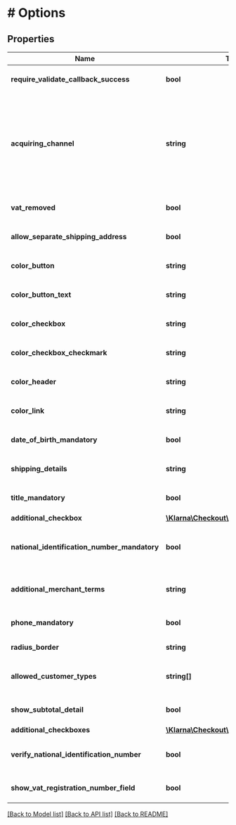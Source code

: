 # # Options

## Properties

Name | Type | Description | Notes
------------ | ------------- | ------------- | -------------
**require_validate_callback_success** | **bool** | If true, validate callback must get a positive response to not stop purchase. Default: false. | [optional] [default to false]
**acquiring_channel** | **string** | Acquiring channel for the order. The possible values are: &lt;ul&gt;&lt;li&gt;&lt;em&gt;MOTO for \&quot;Mail Order Telephone Order\&quot;&lt;/em&gt;&lt;/li&gt;&lt;li&gt;&lt;em&gt;ECOMMERCE for \&quot;E-commerce\&quot;&lt;/em&gt;&lt;/li&gt;&lt;li&gt;&lt;em&gt;IN_STORE for \&quot;Purchase in boutique\&quot;&lt;/em&gt;&lt;/li&gt;&lt;li&gt;&lt;em&gt;TELESALES for \&quot;Telesales/telemarketing\&quot;&lt;/em&gt;&lt;/li&gt;&lt;li&gt;&lt;em&gt;Default : ECOMMERCE&lt;/em&gt;&lt;/li&gt;&lt;/ul&gt; | [optional] 
**vat_removed** | **bool** | If true, VAT is not displayed in Checkout&#39;s Order Summary page. | [optional] [default to false]
**allow_separate_shipping_address** | **bool** | If true, the consumer can enter different billing and shipping addresses. Default: false | [optional] [default to false]
**color_button** | **string** | Color for the buttons within the iFrame. Value should be a CSS hex color, e.g. \&quot;#FF9900\&quot; | [optional] 
**color_button_text** | **string** | Color for the text inside the buttons within the iFrame. Value should be a CSS hex color, e.g. \&quot;#FF9900\&quot; | [optional] 
**color_checkbox** | **string** | Color for the checkboxes within the iFrame. Value should be a CSS hex color, e.g. \&quot;#FF9900\&quot; | [optional] 
**color_checkbox_checkmark** | **string** | Color for the checkboxes checkmark within the iFrame. Value should be a CSS hex color, e.g. \&quot;#FF9900\&quot; | [optional] 
**color_header** | **string** | Color for the headers within the iFrame. Value should be a CSS hex color, e.g. \&quot;#FF9900\&quot; | [optional] 
**color_link** | **string** | Color for the hyperlinks within the iFrame. Value should be a CSS hex color, e.g. \&quot;#FF9900\&quot; | [optional] 
**date_of_birth_mandatory** | **bool** | If true, the consumer cannot skip date of birth. Default: false | [optional] [default to false]
**shipping_details** | **string** | A message that will be presented on the confirmation page under the headline \&quot;Delivery\&quot; (max 255 characters). | [optional] 
**title_mandatory** | **bool** | If specified to false, title becomes optional. Only available for orders for country GB. | [optional] [default to false]
**additional_checkbox** | [**\Klarna\Checkout\Model\Checkbox**](Checkbox.md) |  | [optional] 
**national_identification_number_mandatory** | **bool** | If true, the user cannot skip national identification number in SE, NO, FI and DK. Default: false. In order to read the national identification number in the validation callback, please contact Klarna’s merchant support. | [optional] [default to false]
**additional_merchant_terms** | **string** | Additional merchant defined field. e.g. Extra terms and conditions to show.  Example: \&quot;ADDITIONAL MERCHANT TERMS! \\[terms link\\](https://merchant.com/extra_terms)\&quot; | [optional] 
**phone_mandatory** | **bool** | If false, the consumer can skip the phone. Only available for orders in DACH countries. | [optional] [default to false]
**radius_border** | **string** | Radius for the border of elements within the iFrame. | [optional] 
**allowed_customer_types** | **string[]** | A list of allowed customer types. Supported types: &lt;b&gt;person&lt;/b&gt; &amp; &lt;b&gt;organization&lt;/b&gt;. Example: [\&quot;person\&quot;,\&quot;organization\&quot;] | [optional] 
**show_subtotal_detail** | **bool** | If true, the Order Detail subtotals view is expanded when the Klarna Checkout iFrame is loaded. Default: false | [optional] [default to false]
**additional_checkboxes** | [**\Klarna\Checkout\Model\CheckboxV2[]**](CheckboxV2.md) |  | [optional] 
**verify_national_identification_number** | **bool** | Enable verification of National Identification Numbers in Sweden and Norway.This option also make the national identification number mandatory | [optional] [default to false]
**show_vat_registration_number_field** | **bool** | If true, a optional VAT registration number field will be shown in the address form. Only applies for b2b orders. | [optional] [default to false]

[[Back to Model list]](../../README.md#documentation-for-models) [[Back to API list]](../../README.md#documentation-for-api-endpoints) [[Back to README]](../../README.md)


